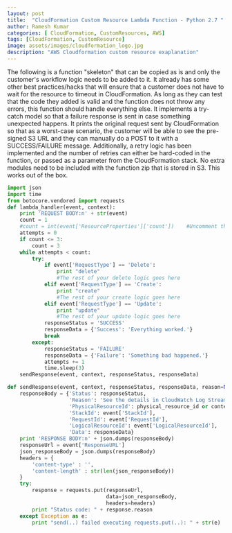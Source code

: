 ```yaml
---
layout: post
title:  "CloudFormation Custom Resource Lambda Function - Python 2.7 "
author: Ramesh Kumar
categories: [ CloudFormation, CustomResources, AWS]
tags: [CloudFormation, CustomResource]
image: assets/images/cloudformation_logo.jpg
description: "AWS Cloudformation custom resource exaplanation"
---
```

The following is a function "skeleton" that can be copied as is and only the customer's workflow logic needs to be added to it. It already has some other best practices/hacks that will ensure that a customer does not have to wait for the resource to timeout in CloudFormation. As long as they can test that the code they added is valid and the function does not throw any errors, this function should handle everything else. It implements a try-catch model so that a failure response is sent in case something unexpected happens. It prints the original request sent by CloudFormation so that as a worst-case scenario, the customer will be able to see the pre-signed S3 URL and they can manually do a POST to it with a SUCCESS/FAILURE message. Additionally, a retry logic has been implemented and the number of retries can either be hard-coded in the function, or passed as a parameter from the CloudFormation stack. No extra modules need to be included with the function zip that is stored in S3. This works out of the box.

```python
import json
import time
from botocore.vendored import requests
def lambda_handler(event, context):
    print 'REQUEST BODY:n' + str(event)
    count = 1
    #count = int(event['ResourceProperties']['count'])    #Uncomment this line if you are configuring the number of retries through the CFN template
    attempts = 0
    if count <= 3:
        count = 3
    while attempts < count:
        try:
            if event['RequestType'] == 'Delete':
                print "delete"
                #The rest of your delete logic goes here
            elif event['RequestType'] == 'Create':
                print "create"
                #The rest of your create logic goes here
            elif event['RequestType'] == 'Update':
                print "update"
                #The rest of your update logic goes here
            responseStatus = 'SUCCESS'
            responseData = {'Success': 'Everything worked.'}
            break
        except:
            responseStatus = 'FAILURE'
            responseData = {'Failure': 'Something bad happened.'}
            attempts += 1
            time.sleep(3)
    sendResponse(event, context, responseStatus, responseData)

def sendResponse(event, context, responseStatus, responseData, reason=None, physical_resource_id=None):
    responseBody = {'Status': responseStatus,
                    'Reason': 'See the details in CloudWatch Log Stream: ' + context.log_stream_name,
                    'PhysicalResourceId': physical_resource_id or context.log_stream_name,
                    'StackId': event['StackId'],
                    'RequestId': event['RequestId'],
                    'LogicalResourceId': event['LogicalResourceId'],
                    'Data': responseData}
    print 'RESPONSE BODY:n' + json.dumps(responseBody)
    responseUrl = event['ResponseURL']
    json_responseBody = json.dumps(responseBody)
    headers = {
        'content-type' : '',
        'content-length' : str(len(json_responseBody))
    }
    try:
        response = requests.put(responseUrl,
                                data=json_responseBody,
                                headers=headers)
        print "Status code: " + response.reason
    except Exception as e:
        print "send(..) failed executing requests.put(..): " + str(e)
```
